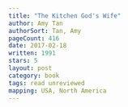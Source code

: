 ```yaml
---
title: "The Kitchen God's Wife"
author: Amy Tan
authorSort: Tan, Amy
pageCount: 416
date: 2017-02-18
written: 1991
stars: 5
layout: post
category: book
tags: read unreviewed
mapping: USA, North America
---
```

